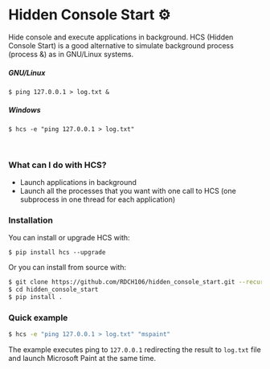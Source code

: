 # Hidden Console Start ⚙️

Hide console and execute applications in background.
HCS (Hidden Console Start) is a good alternative to simulate background process (process &) as in GNU/Linux systems.

##### GNU/Linux 

```
$ ping 127.0.0.1 > log.txt &
```

##### Windows

```
$ hcs -e "ping 127.0.0.1 > log.txt"
```

<br>

### What can I do with HCS?

- Launch applications in background
- Launch all the processes that you want with one call to HCS (one subprocess in one thread for each application)

### Installation

You can install or upgrade HCS with:

`$ pip install hcs --upgrade`

Or you can install from source with:

```bash
$ git clone https://github.com/RDCH106/hidden_console_start.git --recursive
$ cd hidden_console_start
$ pip install .
```

### Quick example

```bash
$ hcs -e "ping 127.0.0.1 > log.txt" "mspaint"
```

The example executes ping to `127.0.0.1` redirecting the result to `log.txt` file and launch Microsoft Paint at the same time.

